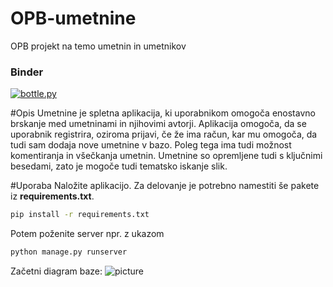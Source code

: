 # OPB-umetnine
OPB projekt na temo umetnin in umetnikov

### Binder
[![bottle.py](https://mybinder.org/badge_logo.svg)](https://mybinder.org/v2/gh/tomazderca/OPB-umetnine/master?urlpath=proxy/8000/)


#Opis
Umetnine je spletna aplikacija, ki uporabnikom omogoča enostavno brskanje med umetninami in njihovimi avtorji. Aplikacija omogoča, da se uporabnik registrira, oziroma prijavi, če že ima račun, kar mu omogoča, da tudi sam dodaja nove umetnine v bazo. Poleg tega ima tudi možnost komentiranja in všečkanja umetnin. Umetnine so opremljene tudi s ključnimi besedami, zato je mogoče tudi tematsko iskanje slik.

#Uporaba
Naložite aplikacijo. Za delovanje je potrebno namestiti še pakete iz **requirements.txt**.
```bash
pip install -r requirements.txt
```
Potem poženite server npr. z ukazom 
```bash
python manage.py runserver
```

Začetni diagram baze:
![picture](OPB_umetnine.png)
